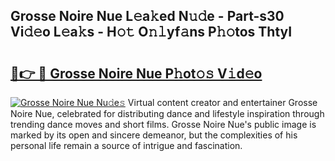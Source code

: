 ## Grosse Noire Nue L𝚎a𝚔ed N𝚞𝚍e - Part-s30 Vi𝚍𝚎o L𝚎a𝚔s - H𝚘𝚝 O𝚗𝚕yf𝚊ns P𝚑𝚘tos ThtyI

# <h2><a href="http://kfddbc.oniu.top/?m=Grosse+Noire+Nue">🔗👉 🔴 Grosse Noire Nue P𝚑ot𝚘𝚜 V𝚒d𝚎o</a></h2>

[![Grosse Noire Nue Nu𝚍e𝚜](https://i.imgur.com/0qMVB7G.gif)](http://kfddbc.oniu.top/?m=Grosse+Noire+Nue)
Virtual content creator and entertainer Grosse Noire Nue, celebrated for distributing dance and lifestyle inspiration through trending dance moves and short films. Grosse Noire Nue's public image is marked by its open and sincere demeanor, but the complexities of his personal life remain a source of intrigue and fascination.  
